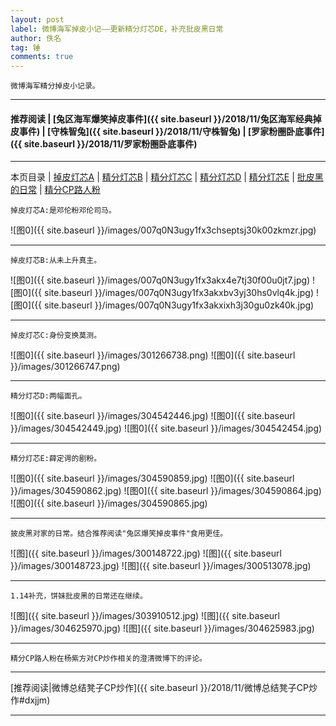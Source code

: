 ```yaml
---
layout: post
label: 微博海军掉皮小记——更新精分灯芯DE，补充批皮黑日常
author: 佚名
tag: 锤
comments: true
---
```


    微博海军精分掉皮小记录。

---
#### 推荐阅读 | [兔区海军爆笑掉皮事件]({{ site.baseurl }}/2018/11/兔区海军经典掉皮事件) | [守株智兔]({{ site.baseurl }}/2018/11/守株智兔) | [罗家粉圈卧底事件]({{ site.baseurl }}/2018/11/罗家粉圈卧底事件)
---

本页目录 \| [掉皮灯芯A](#dxjja) \| [精分灯芯B](#dxjjb) \| [精分灯芯C](#dxjjc) \| [精分灯芯D](#dxjje) \| [精分灯芯E](#dxjjf) \| [批皮黑的日常](#dxjjd) \| [精分CP路人粉](#dxjjg) 

<a class="anchor" name="dxjja"></a>

    掉皮灯芯A:是邓伦粉邓伦司马。

![图0]({{ site.baseurl }}/images/007q0N3ugy1fx3chseptsj30k00zkmzr.jpg)

---

<a class="anchor" name="dxjjb"></a>

    掉皮灯芯B:从未上升真主。


![图0]({{ site.baseurl }}/images/007q0N3ugy1fx3akx4e7tj30f00u0jt7.jpg)
![图0]({{ site.baseurl }}/images/007q0N3ugy1fx3akxbv3yj30hs0vlq4k.jpg)
![图0]({{ site.baseurl }}/images/007q0N3ugy1fx3akxixh3j30gu0zk40k.jpg)

---

<a class="anchor" name="dxjjc"></a>

    掉皮灯芯C:身份变换莫测。

![图0]({{ site.baseurl }}/images/301266738.png)
![图0]({{ site.baseurl }}/images/301266747.png)



---

<a class="anchor" name="dxjje"></a>

    精分灯芯D:两幅面孔。

![图0]({{ site.baseurl }}/images/304542446.jpg)
![图0]({{ site.baseurl }}/images/304542449.jpg)
![图0]({{ site.baseurl }}/images/304542454.jpg)

---

<a class="anchor" name="dxjjf"></a>

    精分灯芯E:薛定谔的剧粉。

![图0]({{ site.baseurl }}/images/304590859.jpg)
![图0]({{ site.baseurl }}/images/304590862.jpg)
![图0]({{ site.baseurl }}/images/304590864.jpg)
![图0]({{ site.baseurl }}/images/304590865.jpg)



---

<a class="anchor" name="dxjjd"></a>

    披皮黑对家的日常。结合推荐阅读"兔区爆笑掉皮事件"食用更佳。
    

![图]({{ site.baseurl }}/images/300148722.jpg)
![图]({{ site.baseurl }}/images/300148723.jpg)
![图]({{ site.baseurl }}/images/300513078.jpg)

---

    1.14补充，饼妹批皮黑的日常还在继续。

![图]({{ site.baseurl }}/images/303910512.jpg)
![图]({{ site.baseurl }}/images/304625970.jpg)
![图]({{ site.baseurl }}/images/304625983.jpg)

---

<a class="anchor" name="dxjjg"></a>

    精分CP路人粉在杨紫方对CP炒作相关的澄清微博下的评论。

---

[推荐阅读|微博总结凳子CP炒作]({{ site.baseurl }}/2018/11/微博总结凳子CP炒作#dxjjm)

---
